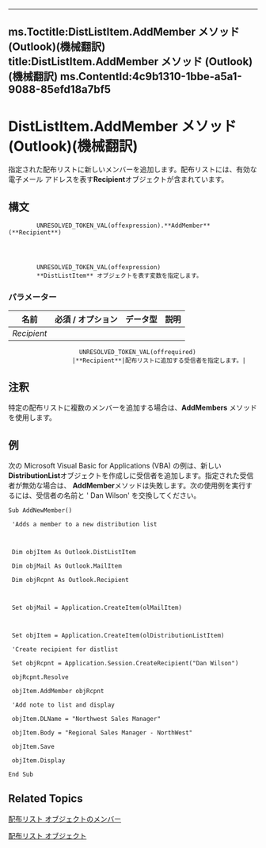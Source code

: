 

---
ms.Toctitle:DistListItem.AddMember メソッド (Outlook)(機械翻訳)
title:DistListItem.AddMember メソッド (Outlook)(機械翻訳)
ms.ContentId:4c9b1310-1bbe-a5a1-9088-85efd18a7bf5
---
# DistListItem.AddMember メソッド (Outlook)(機械翻訳)




指定された配布リストに新しいメンバーを追加します。配布リストには、有効な電子メール アドレスを表す**Recipient**オブジェクトが含まれています。

## 構文

            UNRESOLVED_TOKEN_VAL(offexpression).**AddMember**(**Recipient**)




            UNRESOLVED_TOKEN_VAL(offexpression)
            **DistListItem** オブジェクトを表す変数を指定します。

### パラメーター

|**名前**|**必須 / オプション**|**データ型**|**説明**|
|---|---|---|---|
|*Recipient*|
                        UNRESOLVED_TOKEN_VAL(offrequired)
                      |**Recipient**|配布リストに追加する受信者を指定します。|





## 注釈
特定の配布リストに複数のメンバーを追加する場合は、**AddMembers** メソッドを使用します。



## 例
次の Microsoft Visual Basic for Applications (VBA) の例は、新しい**DistributionList**オブジェクトを作成しに受信者を追加します。指定された受信者が無効な場合は、 **AddMember**メソッドは失敗します。次の使用例を実行するには、受信者の名前と ' Dan Wilson' を交換してください。

```vba
Sub AddNewMember() 
 
 'Adds a member to a new distribution list 
 
 
 
 Dim objItem As Outlook.DistListItem 
 
 Dim objMail As Outlook.MailItem 
 
 Dim objRcpnt As Outlook.Recipient 
 
 
 
 Set objMail = Application.CreateItem(olMailItem) 
 
 
 
 Set objItem = Application.CreateItem(olDistributionListItem) 
 
 'Create recipient for distlist 
 
 Set objRcpnt = Application.Session.CreateRecipient("Dan Wilson") 
 
 objRcpnt.Resolve 
 
 objItem.AddMember objRcpnt 
 
 'Add note to list and display 
 
 objItem.DLName = "Northwest Sales Manager" 
 
 objItem.Body = "Regional Sales Manager - NorthWest" 
 
 objItem.Save 
 
 objItem.Display 
 
End Sub
```




## Related Topics

[配布リスト オブジェクトのメンバー](3ba4af84-ce84-61d9-1bc9-fab41bf6f125.md)

[配布リスト オブジェクト](027c3986-abff-d9b1-ecc2-26d60805e952.md)




